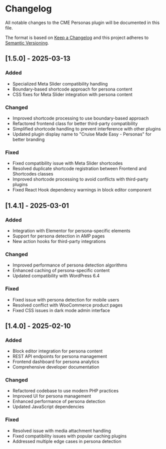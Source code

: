 # Changelog

All notable changes to the CME Personas plugin will be documented in this file.

The format is based on [Keep a Changelog](https://keepachangelog.com/en/1.0.0/)
and this project adheres to [Semantic Versioning](https://semver.org/spec/v2.0.0.html).

## [1.5.0] - 2025-03-13

### Added

- Specialized Meta Slider compatibility handling
- Boundary-based shortcode approach for persona content
- CSS fixes for Meta Slider integration with persona content

### Changed

- Improved shortcode processing to use boundary-based approach
- Refactored frontend class for better third-party compatibility
- Simplified shortcode handling to prevent interference with other plugins
- Updated plugin display name to "Cruise Made Easy - Personas" for better branding

### Fixed

- Fixed compatibility issue with Meta Slider shortcodes
- Resolved duplicate shortcode registration between Frontend and Shortcodes classes
- Improved shortcode processing to avoid conflicts with third-party plugins
- Fixed React Hook dependency warnings in block editor component

## [1.4.1] - 2025-03-01

### Added

- Integration with Elementor for persona-specific elements
- Support for persona detection in AMP pages
- New action hooks for third-party integrations

### Changed

- Improved performance of persona detection algorithms
- Enhanced caching of persona-specific content
- Updated compatibility with WordPress 6.4

### Fixed

- Fixed issue with persona detection for mobile users
- Resolved conflict with WooCommerce product pages
- Fixed CSS issues in dark mode admin interface

## [1.4.0] - 2025-02-10

### Added

- Block editor integration for persona content
- REST API endpoints for persona management
- Frontend dashboard for persona analytics
- Comprehensive developer documentation

### Changed

- Refactored codebase to use modern PHP practices
- Improved UI for persona management
- Enhanced performance of persona detection
- Updated JavaScript dependencies

### Fixed

- Resolved issue with media attachment handling
- Fixed compatibility issues with popular caching plugins
- Addressed multiple edge cases in persona detection
